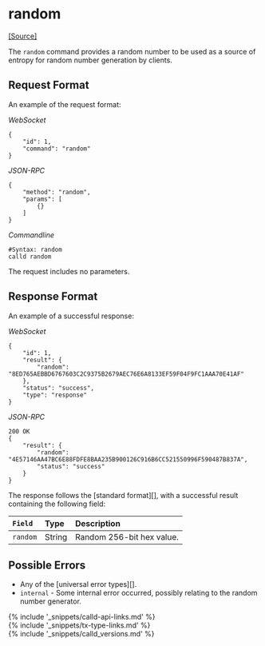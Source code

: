# random
[[Source]<br>](https://github.com/callchain/call-lib/blob/master/src/call/rpc/handlers/Random.cpp "Source")

The `random` command provides a random number to be used as a source of entropy for random number generation by clients.

## Request Format
An example of the request format:

<!-- MULTICODE_BLOCK_START -->

*WebSocket*

```
{
    "id": 1,
    "command": "random"
}
```

*JSON-RPC*

```
{
    "method": "random",
    "params": [
        {}
    ]
}
```

*Commandline*

```
#Syntax: random
calld random
```

<!-- MULTICODE_BLOCK_END -->

The request includes no parameters.

## Response Format

An example of a successful response:

<!-- MULTICODE_BLOCK_START -->

*WebSocket*

```
{
    "id": 1,
    "result": {
        "random": "8ED765AEBBD6767603C2C9375B2679AEC76E6A8133EF59F04F9FC1AAA70E41AF"
    },
    "status": "success",
    "type": "response"
}
```

*JSON-RPC*

```
200 OK
{
    "result": {
        "random": "4E57146AA47BC6E88FDFE8BAA235B900126C916B6CC521550996F590487B837A",
        "status": "success"
    }
}
```

<!-- MULTICODE_BLOCK_END -->

The response follows the [standard format][], with a successful result containing the following field:

| `Field`  | Type   | Description               |
|:---------|:-------|:--------------------------|
| `random` | String | Random 256-bit hex value. |

## Possible Errors

* Any of the [universal error types][].
* `internal` - Some internal error occurred, possibly relating to the random number generator.

<!--{# common link defs #}-->
{% include '_snippets/calld-api-links.md' %}			
{% include '_snippets/tx-type-links.md' %}			
{% include '_snippets/calld_versions.md' %}
